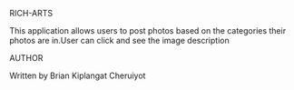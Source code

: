 RICH-ARTS

This application allows users to post photos based on the categories their photos are in.User can click and see the image description

AUTHOR

Written by Brian Kiplangat Cheruiyot